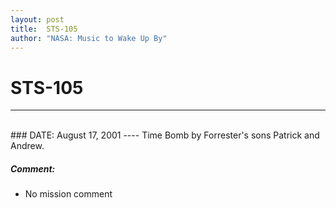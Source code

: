 ```yaml
---
layout: post
title:  STS-105
author: "NASA: Music to Wake Up By"
---
```


# STS-105
----
<br/>
### DATE: August 17, 2001
----
Time Bomb by Forrester's sons Patrick and Andrew.

##### Comment:
* No mission comment
